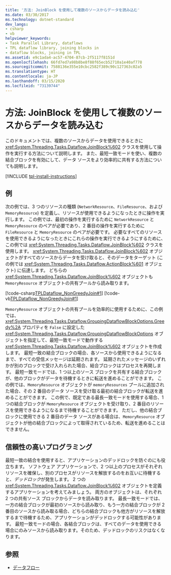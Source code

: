 ```yaml
---
title: '方法: JoinBlock を使用して複数のソースからデータを読み込む'
ms.date: 03/30/2017
ms.technology: dotnet-standard
dev_langs:
- csharp
- vb
helpviewer_keywords:
- Task Parallel Library, dataflows
- TPL dataflow library, joining blocks in
- dataflow blocks, joining in TPL
ms.assetid: e9c1ada4-ac57-4704-87cb-2f5117f8151d
ms.openlocfilehash: 66fd7ed7a98b8be8f88f65ecb52710a1e40af778
ms.sourcegitcommit: 7588136e355e10cbc2582f389c90c127363c02a5
ms.translationtype: HT
ms.contentlocale: ja-JP
ms.lasthandoff: 03/15/2020
ms.locfileid: "73139744"
---
```

# <a name="how-to-use-joinblock-to-read-data-from-multiple-sources"></a>方法: JoinBlock を使用して複数のソースからデータを読み込む
このドキュメントでは、複数のソースからデータを使用できるときに <xref:System.Threading.Tasks.Dataflow.JoinBlock%602> クラスを使用して操作を実行する方法について説明します。 また、最短一致モードを使い、複数の結合ブロックを有効にして、データ ソースをより効率的に共有する方法についても説明します。

[!INCLUDE [tpl-install-instructions](../../../includes/tpl-install-instructions.md)]

## <a name="example"></a>例  
 次の例では、3 つのリソースの種類 (`NetworkResource`、`FileResource`、および `MemoryResource`) を定義し、リソースが使用できるようになったときに操作を実行します。 この例では、最初の操作を実行するために `NetworkResource` と `MemoryResource` のペアが必要であり、2 番目の操作を実行するために `FileResource` と `MemoryResource` のペアが必要です。 必要なすべてのリソースを使用できるようになったときにこれらの操作を実行できるようにするために、この例では <xref:System.Threading.Tasks.Dataflow.JoinBlock%602> クラスを使用します。 <xref:System.Threading.Tasks.Dataflow.JoinBlock%602> オブジェクトがすべてのソースからデータを受け取ると、そのデータをターゲット (この例では <xref:System.Threading.Tasks.Dataflow.ActionBlock%601> オブジェクト) に伝達します。 どちらの <xref:System.Threading.Tasks.Dataflow.JoinBlock%602> オブジェクトも `MemoryResource` オブジェクトの共有プールから読み取ります。  
  
 [!code-csharp[TPLDataflow_NonGreedyJoin#1](../../../samples/snippets/csharp/VS_Snippets_Misc/tpldataflow_nongreedyjoin/cs/nongreedyjoin.cs#1)]
 [!code-vb[TPLDataflow_NonGreedyJoin#1](../../../samples/snippets/visualbasic/VS_Snippets_Misc/tpldataflow_nongreedyjoin/vb/nongreedyjoin.vb#1)]  
  
 `MemoryResource` オブジェクトの共有プールを効率的に使用するために、この例では、<xref:System.Threading.Tasks.Dataflow.GroupingDataflowBlockOptions.Greedy%2A> プロパティを `False` に設定した <xref:System.Threading.Tasks.Dataflow.GroupingDataflowBlockOptions> オブジェクトを指定して、最短一致モードで動作する <xref:System.Threading.Tasks.Dataflow.JoinBlock%602> オブジェクトを作成します。 最短一致の結合ブロックの場合、各ソースから使用できるようになるまで、すべての受信メッセージは延期されます。 延期されたメッセージのいずれかが別のブロックで受け入れられた場合、結合ブロックはプロセスを再開します。 最短一致モードでは、1 つ以上のソース ブロックを共有する結合ブロックが、他のブロックがデータを待機するときに転送を進めることができます。 この例では、`MemoryResource` オブジェクトが `memoryResources` プールに追加された場合、その 2 番目のデータ ソースを受け取る最初の結合ブロックが転送を進めることができます。 この例で、既定である最長一致モードを使用する場合、1 つの結合ブロックが `MemoryResource` オブジェクトを受け取り、2 番目のリソースを使用できるようになるまで待機することができます。 ただし、他の結合ブロックに使用できる 2 番目のデータ ソースがある場合は、`MemoryResource` オブジェクトが他の結合ブロックによって取得されているため、転送を進めることはできません。  
  
## <a name="robust-programming"></a>信頼性の高いプログラミング  
 最短一致の結合を使用すると、アプリケーションのデッドロックを防ぐのにも役立ちます。 ソフトウェア アプリケーションで、2 つ以上のプロセスがそれぞれリソースを確保し、別のプロセスがリソースを解放するのをお互いに待機すると、*デッドロック*が発生します。 2 つの <xref:System.Threading.Tasks.Dataflow.JoinBlock%602> オブジェクトを定義するアプリケーションを考えてみましょう。 両方のオブジェクトは、それぞれ 2 つの共有ソース ブロックからデータを読み取ります。 最長一致モードでは、一方の結合ブロックが最初のソースから読み取り、もう一方の結合ブロックが 2 番目のソースから読み取る場合、どちらの結合ブロックも他方がリソースを解放するまで待機するため、アプリケーションがデッドロックする可能性があります。 最短一致モードの場合、各結合ブロックは、すべてのデータを使用できる場合にのみソースから読み取ります。そのため、デッドロックのリスクはなくなります。  
  
## <a name="see-also"></a>参照

- [データフロー](../../../docs/standard/parallel-programming/dataflow-task-parallel-library.md)

